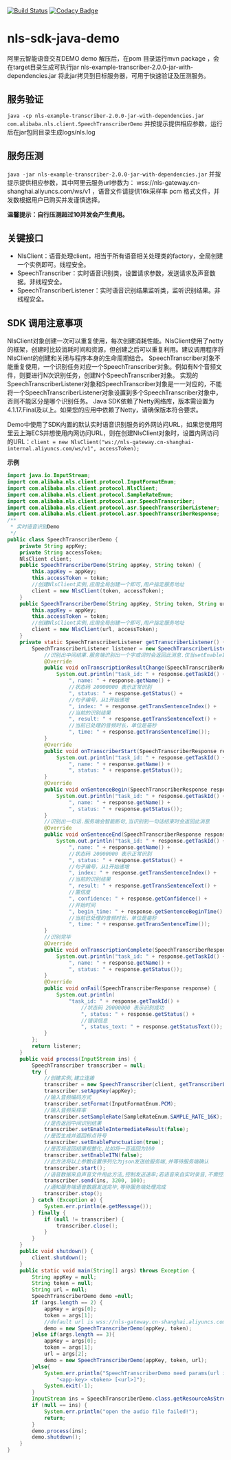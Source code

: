 [![Build Status](https://travis-ci.com/lihangqi/nls-sdk-java-demo.svg?branch=master)](https://travis-ci.com/lihangqi/nls-sdk-java-demo)
[![Codacy Badge](https://api.codacy.com/project/badge/Grade/f63ee8a318984e0c8223afdcfa3d53fe)](https://www.codacy.com/app/weslie0803/nls-sdk-java-demo?utm_source=github.com&amp;utm_medium=referral&amp;utm_content=lihangqi/nls-sdk-java-demo&amp;utm_campaign=Badge_Grade)

# nls-sdk-java-demo
阿里云智能语音交互DEMO
demo 解压后，在pom 目录运行mvn package ，会在target目录生成可执行jar nls-example-transcriber-2.0.0-jar-with-dependencies.jar 将此jar拷贝到目标服务器，可用于快速验证及压测服务。

## 服务验证
 
```java -cp nls-example-transcriber-2.0.0-jar-with-dependencies.jar com.alibaba.nls.client.SpeechTranscriberDemo```
并按提示提供相应参数，运行后在jar包同目录生成logs/nls.log

## 服务压测
```java -jar nls-example-transcriber-2.0.0-jar-with-dependencies.jar```
并按提示提供相应参数，其中阿里云服务url参数为： wss://nls-gateway.cn-shanghai.aliyuncs.com/ws/v1 ，语音文件请提供16k采样率 pcm 格式文件，并发数根据用户已购买并发谨慎选择。

**温馨提示：自行压测超过10并发会产生费用。**

## 关键接口
- NlsClient：语音处理client，相当于所有语音相关处理类的factory，全局创建一个实例即可。线程安全。
- SpeechTranscriber：实时语音识别类，设置请求参数，发送请求及声音数据。非线程安全。
- SpeechTranscriberListener：实时语音识别结果监听类，监听识别结果。非线程安全。

## SDK 调用注意事项
NlsClient对象创建一次可以重复使用，每次创建消耗性能。NlsClient使用了netty的框架，创建时比较消耗时间和资源，但创建之后可以重复利用。建议调用程序将NlsClient的创建和关闭与程序本身的生命周期结合。
SpeechTranscriber对象不能重复使用，一个识别任务对应一个SpeechTranscriber对象。例如有N个音频文件，则要进行N次识别任务，创建N个SpeechTranscriber对象。
实现的SpeechTranscriberListener对象和SpeechTranscriber对象是一一对应的，不能将一个SpeechTranscriberListener对象设置到多个SpeechTranscriber对象中，否则不能区分是哪个识别任务。
Java SDK依赖了Netty网络库，版本需设置为4.1.17.Final及以上。如果您的应用中依赖了Netty，请确保版本符合要求。

Demo中使用了SDK内置的默认实时语音识别服务的外网访问URL，如果您使用阿里云上海ECS并想使用内网访问URL，则在创建NlsClient对象时，设置内网访问的URL：```client = new NlsClient("ws://nls-gateway.cn-shanghai-internal.aliyuncs.com/ws/v1", accessToken);```

**示例**
```java
import java.io.InputStream;
import com.alibaba.nls.client.protocol.InputFormatEnum;
import com.alibaba.nls.client.protocol.NlsClient;
import com.alibaba.nls.client.protocol.SampleRateEnum;
import com.alibaba.nls.client.protocol.asr.SpeechTranscriber;
import com.alibaba.nls.client.protocol.asr.SpeechTranscriberListener;
import com.alibaba.nls.client.protocol.asr.SpeechTranscriberResponse;
/**
 * 实时语音识别Demo
 */
public class SpeechTranscriberDemo {
    private String appKey;
    private String accessToken;
    NlsClient client;
    public SpeechTranscriberDemo(String appKey, String token) {
        this.appKey = appKey;
        this.accessToken = token;
        //创建NlsClient实例,应用全局创建一个即可,用户指定服务地址
        client = new NlsClient(token, accessToken);
    }
    public SpeechTranscriberDemo(String appKey, String token, String url) {
        this.appKey = appKey;
        this.accessToken = token;
        //创建NlsClient实例,应用全局创建一个即可,用户指定服务地址
        client = new NlsClient(url, accessToken);
    }
    private static SpeechTranscriberListener getTranscriberListener() {
        SpeechTranscriberListener listener = new SpeechTranscriberListener() {
            //识别出中间结果.服务端识别出一个字或词时会返回此消息.仅当setEnableIntermediateResult(true)时,才会有此类消息返回
            @Override
            public void onTranscriptionResultChange(SpeechTranscriberResponse response) {
                System.out.println("task_id: " + response.getTaskId() +
                    ", name: " + response.getName() +
                    //状态码 20000000 表示正常识别
                    ", status: " + response.getStatus() +
                    //句子编号，从1开始递增
                    ", index: " + response.getTransSentenceIndex() +
                    //当前的识别结果
                    ", result: " + response.getTransSentenceText() +
                    //当前已处理的音频时长，单位是毫秒
                    ", time: " + response.getTransSentenceTime());
            }
            @Override
            public void onTranscriberStart(SpeechTranscriberResponse response) {
                System.out.println("task_id: " + response.getTaskId() +
                    ", name: " + response.getName() +
                    ", status: " + response.getStatus());
            }
            @Override
            public void onSentenceBegin(SpeechTranscriberResponse response) {
                System.out.println("task_id: " + response.getTaskId() +
                    ", name: " + response.getName() +
                    ", status: " + response.getStatus());
            }
            //识别出一句话.服务端会智能断句,当识别到一句话结束时会返回此消息
            @Override
            public void onSentenceEnd(SpeechTranscriberResponse response) {
                System.out.println("task_id: " + response.getTaskId() +
                    ", name: " + response.getName() +
                    //状态码 20000000 表示正常识别
                    ", status: " + response.getStatus() +
                    //句子编号，从1开始递增
                    ", index: " + response.getTransSentenceIndex() +
                    //当前的识别结果
                    ", result: " + response.getTransSentenceText() +
                    //置信度
                    ", confidence: " + response.getConfidence() +
                    //开始时间
                    ", begin_time: " + response.getSentenceBeginTime() +
                    //当前已处理的音频时长，单位是毫秒
                    ", time: " + response.getTransSentenceTime());
            }
            //识别完毕
            @Override
            public void onTranscriptionComplete(SpeechTranscriberResponse response) {
                System.out.println("task_id: " + response.getTaskId() +
                    ", name: " + response.getName() +
                    ", status: " + response.getStatus());
            }
            @Override
            public void onFail(SpeechTranscriberResponse response) {
                System.out.println(
                    "task_id: " + response.getTaskId() +
                        //状态码 20000000 表示识别成功
                        ", status: " + response.getStatus() +
                        //错误信息
                        ", status_text: " + response.getStatusText());
            }
        };
        return listener;
    }
    public void process(InputStream ins) {
        SpeechTranscriber transcriber = null;
        try {
            //创建实例,建立连接
            transcriber = new SpeechTranscriber(client, getTranscriberListener());
            transcriber.setAppKey(appKey);
            //输入音频编码方式
            transcriber.setFormat(InputFormatEnum.PCM);
            //输入音频采样率
            transcriber.setSampleRate(SampleRateEnum.SAMPLE_RATE_16K);
            //是否返回中间识别结果
            transcriber.setEnableIntermediateResult(false);
            //是否生成并返回标点符号
            transcriber.setEnablePunctuation(true);
            //是否将返回结果规整化,比如将一百返回为100
            transcriber.setEnableITN(false);
            //此方法将以上参数设置序列化为json发送给服务端,并等待服务端确认
            transcriber.start();
            //语音数据来自声音文件用此方法,控制发送速率;若语音来自实时录音,不需控制发送速率直接调用 transcriber.sent(ins)即可
            transcriber.send(ins, 3200, 100);
            //通知服务端语音数据发送完毕,等待服务端处理完成
            transcriber.stop();
        } catch (Exception e) {
            System.err.println(e.getMessage());
        } finally {
            if (null != transcriber) {
                transcriber.close();
            }
        }
    }
    public void shutdown() {
        client.shutdown();
    }
    public static void main(String[] args) throws Exception {
        String appKey = null;
        String token = null;
        String url = null;
        SpeechTranscriberDemo demo =null;
        if (args.length == 2) {
            appKey = args[0];
            token = args[1];
            //default url is wss://nls-gateway.cn-shanghai.aliyuncs.com/ws/v1
            demo = new SpeechTranscriberDemo(appKey, token);
        }else if(args.length == 3){
            appKey = args[0];
            token = args[1];
            url = args[2];
            demo = new SpeechTranscriberDemo(appKey, token, url);
        }else{
            System.err.println("SpeechTranscriberDemo need params(url is optional): " +
                "<app-key> <token> [<url>]");
            System.exit(-1);
        }
        InputStream ins = SpeechTranscriberDemo.class.getResourceAsStream("/nls-sample-16k.wav");
        if (null == ins) {
            System.err.println("open the audio file failed!");
            return;
        }
        demo.process(ins);
        demo.shutdown();
    }
}
```
